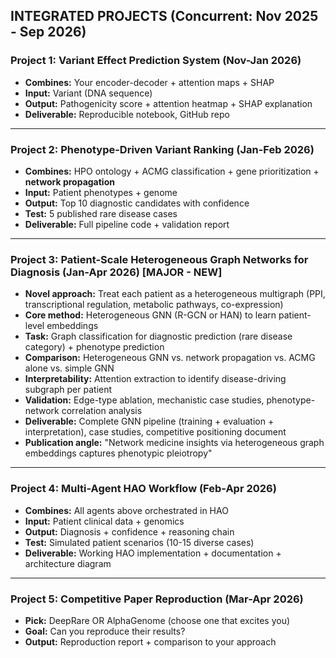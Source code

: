 ## INTEGRATED PROJECTS (Concurrent: Nov 2025 - Sep 2026)

### Project 1: Variant Effect Prediction System (Nov-Jan 2026)
- **Combines:** Your encoder-decoder + attention maps + SHAP
- **Input:** Variant (DNA sequence)
- **Output:** Pathogenicity score + attention heatmap + SHAP explanation
- **Deliverable:** Reproducible notebook, GitHub repo

---

### Project 2: Phenotype-Driven Variant Ranking (Jan-Feb 2026)
- **Combines:** HPO ontology + ACMG classification + gene prioritization + **network propagation**
- **Input:** Patient phenotypes + genome
- **Output:** Top 10 diagnostic candidates with confidence
- **Test:** 5 published rare disease cases
- **Deliverable:** Full pipeline code + validation report

---

### Project 3: Patient-Scale Heterogeneous Graph Networks for Diagnosis (Jan-Apr 2026) **[MAJOR - NEW]**
- **Novel approach:** Treat each patient as a heterogeneous multigraph (PPI, transcriptional regulation, metabolic pathways, co-expression)
- **Core method:** Heterogeneous GNN (R-GCN or HAN) to learn patient-level embeddings
- **Task:** Graph classification for diagnostic prediction (rare disease category) + phenotype prediction
- **Comparison:** Heterogeneous GNN vs. network propagation vs. ACMG alone vs. simple GNN
- **Interpretability:** Attention extraction to identify disease-driving subgraph per patient
- **Validation:** Edge-type ablation, mechanistic case studies, phenotype-network correlation analysis
- **Deliverable:** Complete GNN pipeline (training + evaluation + interpretation), case studies, competitive positioning document
- **Publication angle:** "Network medicine insights via heterogeneous graph embeddings captures phenotypic pleiotropy"

---

### Project 4: Multi-Agent HAO Workflow (Feb-Apr 2026)
- **Combines:** All agents above orchestrated in HAO
- **Input:** Patient clinical data + genomics
- **Output:** Diagnosis + confidence + reasoning chain
- **Test:** Simulated patient scenarios (10-15 diverse cases)
- **Deliverable:** Working HAO implementation + documentation + architecture diagram

---

### Project 5: Competitive Paper Reproduction (Mar-Apr 2026)
- **Pick:** DeepRare OR AlphaGenome (choose one that excites you)
- **Goal:** Can you reproduce their results?
- **Output:** Reproduction report + comparison to your approach